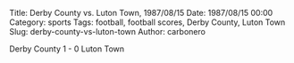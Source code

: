 Title: Derby County vs. Luton Town, 1987/08/15
Date: 1987/08/15 00:00
Category: sports
Tags: football, football scores, Derby County, Luton Town
Slug: derby-county-vs-luton-town
Author: carbonero


Derby County 1 - 0 Luton Town
